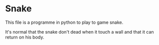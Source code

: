 # Snake

This file is a programme in python to play to game snake.

It's normal that the snake don't dead when it touch a wall and that it can return on his body. 
